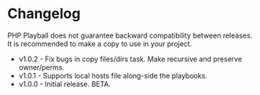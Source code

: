 # Changelog

PHP Playball does not guarantee backward compatibility between releases. It is recommended to make a copy to use in your project.

* v1.0.2 - Fix bugs in copy files/dirs task. Make recursive and preserve owner/perms.
* v1.0.1 - Supports local hosts file along-side the playbooks.
* v1.0.0 - Initial release. BETA.
